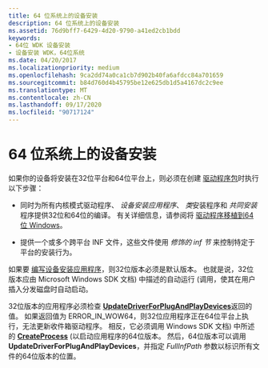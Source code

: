 ```yaml
---
title: 64 位系统上的设备安装
description: 64 位系统上的设备安装
ms.assetid: 76d9bff7-6429-4d20-9790-a41ed2cb1bdd
keywords:
- 64位 WDK 设备安装
- 设备安装 WDK，64位系统
ms.date: 04/20/2017
ms.localizationpriority: medium
ms.openlocfilehash: 9ca2dd74a0ca1cb7d902b40fa6afdcc84a701659
ms.sourcegitcommit: b84d760d4b45795be12e625db1d5a4167dc2c9ee
ms.translationtype: MT
ms.contentlocale: zh-CN
ms.lasthandoff: 09/17/2020
ms.locfileid: "90717124"
---
```

# <a name="device-installations-on-64-bit-systems"></a>64 位系统上的设备安装





如果你的设备将安装在32位平台和64位平台上，则必须在创建 [驱动程序包](driver-packages.md)时执行以下步骤：

-   同时为所有内核模式驱动程序、 *设备安装应用程序*、 *类*安装程序和 *共同安装*程序提供32位和64位的编译。 有关详细信息，请参阅将 [驱动程序移植到64位 Windows](../kernel/porting-your-driver-to-64-bit-windows.md)。

-   提供一个或多个跨平台 INF 文件，这些文件使用 *修饰的 inf 节* 来控制特定于平台的安装行为。

如果要 [编写设备安装应用程序](writing-a-device-installation-application.md)，则32位版本必须是默认版本。 也就是说，32位版本应由 Microsoft Windows SDK 文档) 中描述的自动运行 (调用，使其在用户插入分发磁盘时自动启动。

32位版本的应用程序必须检查 [**UpdateDriverForPlugAndPlayDevices**](/windows/win32/api/newdev/nf-newdev-updatedriverforplugandplaydevicesa)返回的值。 如果返回值为 ERROR_IN_WOW64，则32位应用程序正在64位平台上执行，无法更新收件箱驱动程序。 相反，它必须调用 Windows SDK 文档) 中所述的 [**CreateProcess**](/windows/win32/api/processthreadsapi/nf-processthreadsapi-createprocessa) (以启动应用程序的64位版本。 然后，64位版本可以调用 **UpdateDriverForPlugAndPlayDevices**，并指定 *FullInfPath* 参数以标识所有文件的64位版本的位置。

 

